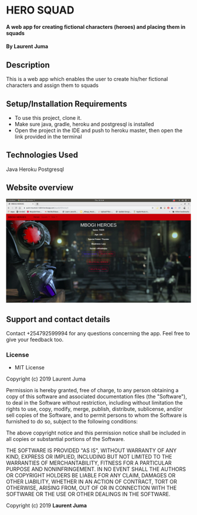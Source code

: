 # HERO SQUAD
#### A web app for creating fictional characters (heroes) and placing them in squads
#### By **Laurent Juma**
## Description
This is a web app which enables the user to create his/her fictional characters and assign them to squads

## Setup/Installation Requirements
* To use this project, clone it.
* Make sure java, gradle, heroku and postgresql is installed
* Open the project in the IDE and push to heroku master, then open the link provided in the terminal

## Technologies Used
Java
Heroku
Postgresql

## Website overview
![Hero Squad](/src/main/resources/public/images/Website_Screenshot.png)

## Support and contact details
Contact +254792599994 for any questions concerning the app. Feel free to give your feedback too.
### License
* MIT License

Copyright (c) 2019 Laurent Juma

Permission is hereby granted, free of charge, to any person obtaining a copy
of this software and associated documentation files (the "Software"), to deal
in the Software without restriction, including without limitation the rights
to use, copy, modify, merge, publish, distribute, sublicense, and/or sell
copies of the Software, and to permit persons to whom the Software is
furnished to do so, subject to the following conditions:

The above copyright notice and this permission notice shall be included in all
copies or substantial portions of the Software.

THE SOFTWARE IS PROVIDED "AS IS", WITHOUT WARRANTY OF ANY KIND, EXPRESS OR
IMPLIED, INCLUDING BUT NOT LIMITED TO THE WARRANTIES OF MERCHANTABILITY,
FITNESS FOR A PARTICULAR PURPOSE AND NONINFRINGEMENT. IN NO EVENT SHALL THE
AUTHORS OR COPYRIGHT HOLDERS BE LIABLE FOR ANY CLAIM, DAMAGES OR OTHER
LIABILITY, WHETHER IN AN ACTION OF CONTRACT, TORT OR OTHERWISE, ARISING FROM,
OUT OF OR IN CONNECTION WITH THE SOFTWARE OR THE USE OR OTHER DEALINGS IN THE
SOFTWARE.

Copyright (c) 2019 **Laurent Juma**

